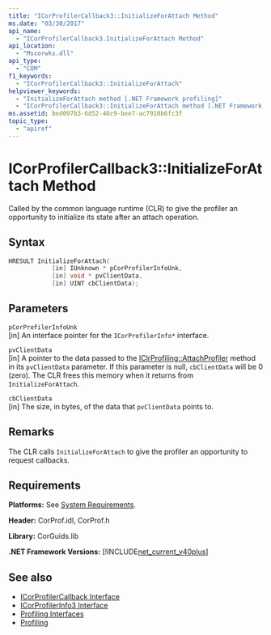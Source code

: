 ```yaml
---
title: "ICorProfilerCallback3::InitializeForAttach Method"
ms.date: "03/30/2017"
api_name: 
  - "ICorProfilerCallback3.InitializeForAttach Method"
api_location: 
  - "Mscorwks.dll"
api_type: 
  - "COM"
f1_keywords: 
  - "ICorProfilerCallback3::InitializeForAttach"
helpviewer_keywords: 
  - "InitializeForAttach method [.NET Framework profiling]"
  - "ICorProfilerCallback3::InitializeForAttach method [.NET Framework profiling]"
ms.assetid: bed097b3-6d52-46c9-bee7-ac7910b6fc3f
topic_type: 
  - "apiref"
---
```

# ICorProfilerCallback3::InitializeForAttach Method
Called by the common language runtime (CLR) to give the profiler an opportunity to initialize its state after an attach operation.  
  
## Syntax  
  
```cpp  
HRESULT InitializeForAttach(  
            [in] IUnknown * pCorProfilerInfoUnk,  
            [in] void * pvClientData,  
            [in] UINT cbClientData);  
```  
  
## Parameters  
 `pCorProfilerInfoUnk`  
 [in] An interface pointer for the `ICorProfilerInfo*` interface.  
  
 `pvClientData`  
 [in] A pointer to the data passed to the [IClrProfiling::AttachProfiler](../../../../docs/framework/unmanaged-api/profiling/iclrprofiling-attachprofiler-method.md) method in its `pvClientData` parameter. If this parameter is null, `cbClientData` will be 0 (zero). The CLR frees this memory when it returns from `InitializeForAttach`.  
  
 `cbClientData`  
 [in] The size, in bytes, of the data that `pvClientData` points to.  
  
## Remarks  
 The CLR calls `InitializeForAttach` to give the profiler an opportunity to request callbacks.  
  
## Requirements  
 **Platforms:** See [System Requirements](../../../../docs/framework/get-started/system-requirements.md).  
  
 **Header:** CorProf.idl, CorProf.h  
  
 **Library:** CorGuids.lib  
  
 **.NET Framework Versions:** [!INCLUDE[net_current_v40plus](../../../../includes/net-current-v40plus-md.md)]  
  
## See also

- [ICorProfilerCallback Interface](../../../../docs/framework/unmanaged-api/profiling/icorprofilercallback-interface.md)
- [ICorProfilerInfo3 Interface](../../../../docs/framework/unmanaged-api/profiling/icorprofilerinfo3-interface.md)
- [Profiling Interfaces](../../../../docs/framework/unmanaged-api/profiling/profiling-interfaces.md)
- [Profiling](../../../../docs/framework/unmanaged-api/profiling/index.md)
